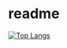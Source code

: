# readme


[![Top Langs](https://readme-stats-junggernauts-projects.vercel.app/api/top-langs/?username=junggernaut&hide=javascript,html&langs_count=10)](https://github.com/junggernaut/readme-stats)
